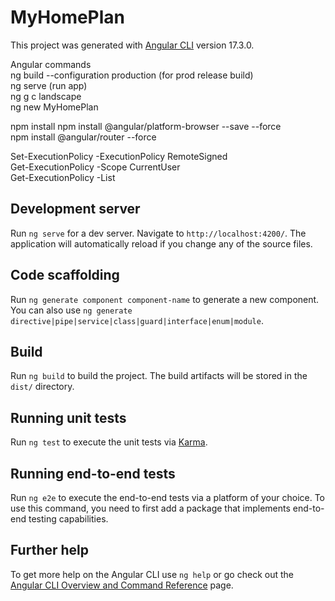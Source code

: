 # MyHomePlan

This project was generated with [Angular CLI](https://github.com/angular/angular-cli) version 17.3.0.

Angular commands<br>
ng build --configuration production (for prod release build)<br>
ng serve (run app)<br>
ng g c landscape<br>
ng new MyHomePlan<br>

npm install
npm install @angular/platform-browser --save --force<br>
npm install @angular/router --force<br>

Set-ExecutionPolicy -ExecutionPolicy RemoteSigned<br>
Get-ExecutionPolicy -Scope CurrentUser<br>
Get-ExecutionPolicy -List<br>


## Development server

Run `ng serve` for a dev server. Navigate to `http://localhost:4200/`. The application will automatically reload if you change any of the source files.

## Code scaffolding

Run `ng generate component component-name` to generate a new component. You can also use `ng generate directive|pipe|service|class|guard|interface|enum|module`.

## Build

Run `ng build` to build the project. The build artifacts will be stored in the `dist/` directory.

## Running unit tests

Run `ng test` to execute the unit tests via [Karma](https://karma-runner.github.io).

## Running end-to-end tests

Run `ng e2e` to execute the end-to-end tests via a platform of your choice. To use this command, you need to first add a package that implements end-to-end testing capabilities.

## Further help

To get more help on the Angular CLI use `ng help` or go check out the [Angular CLI Overview and Command Reference](https://angular.io/cli) page.
